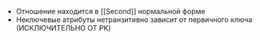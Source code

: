 * Отношение находится в [[Second]] нормальной форме
* Неключевые атрибуты нетранзитивно зависит от первичного ключа (ИСКЛЮЧИТЕЛЬНО ОТ PK)